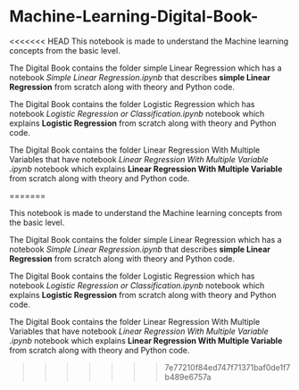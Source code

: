 # Machine-Learning-Digital-Book-
<<<<<<< HEAD
This notebook is made to understand the Machine learning concepts from the basic level. 

The Digital Book contains the folder simple Linear Regression which has a notebook *Simple Linear Regression.ipynb* that describes **simple Linear Regression** from scratch along with theory and Python code.

The Digital Book contains the folder Logistic Regression which has notebook *Logistic Regression or Classification.ipynb* notebook which explains **Logistic Regression** from scratch along with theory and Python code.

The Digital Book contains the folder Linear Regression With Multiple Variables that have notebook *Linear Regression With Multiple Variable .ipynb* notebook which explains **Linear Regression With Multiple Variable** from scratch along with theory and Python code.

=======

This notebook is made to understand the Machine learning concepts from the basic level. 

The Digital Book contains the folder simple Linear Regression which has a notebook *Simple Linear Regression.ipynb* that describes **simple Linear Regression** from scratch along with theory and Python code.

The Digital Book contains the folder Logistic Regression which has notebook *Logistic Regression or Classification.ipynb* notebook which explains **Logistic Regression** from scratch along with theory and Python code.

The Digital Book contains the folder Linear Regression With Multiple Variables that have notebook *Linear Regression With Multiple Variable .ipynb* notebook which explains **Linear Regression With Multiple Variable** from scratch along with theory and Python code.
>>>>>>> 7e77210f84ed747f71371baf0de1f7b489e6757a
